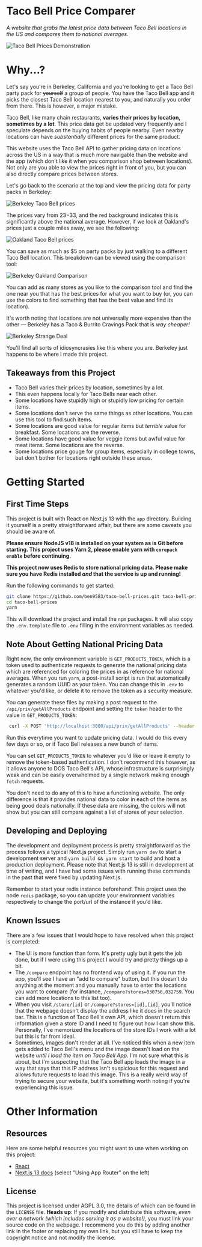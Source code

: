 # Taco Bell Price Comparer

*A website that grabs the latest price data between Taco Bell locations in the US and compares them to national averages.*

![Taco Bell Prices Demonstration](https://github.com/ben9583/taco-bell-prices/assets/16968917/a21f406e-bbac-4fae-9487-0058a1a64575)

# Why...?

Let's say you're in Berkeley, California and you're looking to get a Taco Bell party pack for ~~yourself~~ a group of people. You have the Taco Bell app and it picks the closest Taco Bell location nearest to you, and naturally you order from there. This is however, a major mistake.

Taco Bell, like many chain restaurants, **varies their prices by location, sometimes by a lot**. This price data get be updated very frequently and I speculate depends on the buying habits of people nearby. Even nearby locations can have *substantially* different prices for the same product.

This website uses the Taco Bell API to gather pricing data on locations across the US in a way that is much more navigable than the website and the app (which don't like it when you comparison shop between locations). Not only are you able to view the prices right in front of you, but you can also directly compare prices between stores.

Let's go back to the scenario at the top and view the pricing data for party packs in Berkeley:

![Berkeley Taco Bell prices](https://github.com/ben9583/taco-bell-prices/assets/16968917/41abbc57-57ba-4b46-903a-9366d340a90c)

The prices vary from $23-$33, and the red background indicates this is significantly above the national average. However, if we look at Oakland's prices just a couple miles away, we see the following:

![Oakland Taco Bell prices](https://github.com/ben9583/taco-bell-prices/assets/16968917/25bb42e3-01b6-431b-bcb3-08d1444adf20)

You can save as much as $5 on party packs by just walking to a different Taco Bell location. This breakdown can be viewed using the comparison tool:

![Berkeley Oakland Comparison](https://github.com/ben9583/taco-bell-prices/assets/16968917/2a86ec4e-81a1-4969-a67f-90861540a902)

You can add as many stores as you like to the comparison tool and find the one near you that has the best prices for what you want to buy (or, you can use the colors to find something that has the best value and find its location).

It's worth noting that locations are not universally more expensive than the other — Berkeley has a Taco & Burrito Cravings Pack that is *way cheaper!*

![Berkeley Strange Deal](https://github.com/ben9583/taco-bell-prices/assets/16968917/3fc272ef-fd37-4ed7-86b7-0cc16a15e4e8)

You'll find all sorts of idiosyncrasies like this where you are. Berkeley just happens to be where I made this project.

## Takeaways from this Project

- Taco Bell varies their prices by location, sometimes by a lot.
- This even happens locally for Taco Bells near each other.
- Some locations have stupidly high or stupidly low pricing for certain items.
- Some locations don't serve the same things as other locations. You can use this tool to find such items.
- Some locations are good value for regular items but *terrible* value for breakfast. Some locations are the reverse.
- Some locations have good value for veggie items but awful value for meat items. Some locations are the reverse.
- Some locations price gouge for group items, especially in college towns, but don't bother for locations right outside these areas.

# Getting Started

## First Time Steps

This project is built with React on Next.js 13 with the `app` directory. Building it yourself is a pretty straightforward affair, but there are some caveats you should be aware of.

**Please ensure NodeJS v18 is installed on your system as is Git before starting. This project uses Yarn 2, please enable yarn with `corepack enable` before continuing.**

**This project now uses Redis to store national pricing data. Please make sure you have Redis installed *and* that the service is up and running!**

Run the following commands to get started:

```sh
git clone https://github.com/ben9583/taco-bell-prices.git taco-bell-prices
cd taco-bell-prices
yarn
```

This will download the project and install the `npm` packages. It will also copy the `.env.template` file to `.env` filling in the environment variables as needed. 

## Note About Getting National Pricing Data

Right now, the only environment variable is `GET_PRODUCTS_TOKEN`, which is a token used to authenticate requests to generate the national pricing data which are referenced for coloring the prices in as reference for national averages. When you run `yarn`, a post-install script is run that automatically generates a random UUID as your token. You can change this in `.env` to whatever you'd like, or delete it to remove the token as a security measure.

You can generate these files by making a post request to the `/api/priv/getAllProducts` endpoint and setting the `token` header to the value in `GET_PRODUCTS_TOKEN`:

```sh
 curl -X POST 'http://localhost:3000/api/priv/getAllProducts' --header "token: [YOUR TOKEN HERE]"
```

Run this everytime you want to update pricing data. I would do this every few days or so, or if Taco Bell releases a new bunch of items.

You can set `GET_PRODUCTS_TOKEN` to whatever you'd like or leave it empty to remove the token-based authentication. I don't recommend this however, as it allows anyone to DOS Taco Bell's API, whose infrastructure is surprisingly weak and can be easily overwhelmed by a single network making enough `fetch` requests.

You don't need to do any of this to have a functioning website. The only difference is that it provides national data to color in each of the items as being good deals nationally. If these data are missing, the colors will not show but you can still compare against a list of stores of your selection.

## Developing and Deploying

The development and deployment process is pretty straightforward as the process follows a typical Next.js project. Simply run `yarn dev` to start a development server and `yarn build && yarn start` to build and host a production deployment. Please note that Next.js 13 is still in development at time of writing, and I have had some issues with running these commands in the past that were fixed by updating Next.js.

Remember to start your redis instance beforehand! This project uses the node `redis` package, so you can update your environment variables respectively to change the port/url of the instance if you'd like.

## Known Issues

There are a few issues that I would hope to have resolved when this project is completed:

- The UI is more function than form. It's pretty ugly but it gets the job done, but if I were using this project I would try and pretty things up a bit.
- The `/compare` endpoint has no frontend way of using it. If you run the app, you'll see I have an "add to compare" button, but this doesn't do anything at the moment and you manually have to enter the locations you want to compare (for instance, `/compare?stores=030756,032759`. You can add more locations to this list too).
- When you visit `/store/[id]` or `/compare?stores=[id],[id]`, you'll notice that the webpage doesn't display the address like it does in the search bar. This is a function of Taco Bell's own API, which doesn't return this information given a store ID and I need to figure out how I can show this. Personally, I've memorized the locations of the store IDs I work with a lot but this is far from ideal.
- Sometimes, images don't render at all. I've noticed this when a new item gets added to Taco Bell's menu and the image doesn't load on the website *until I load the item on Taco Bell App*. I'm not sure what this is about, but I'm suspecting that the Taco Bell app loads the image in a way that says that this IP address isn't suspicious for this request and allows future requests to load this image. This is a really weird way of trying to secure your website, but it's something worth noting if you're experiencing this issue.

# Other Information

## Resources

Here are some helpful resources you might want to use when working on this project:

- [React](https://reactjs.org/)
- [Next.js 13 docs](https://nextjs.org/docs) (select "Using App Router" on the left)

## License

This project is licensed under AGPL 3.0, the details of which can be found in the `LICENSE` file. **Heads up**: If you modify and distribute this software, *even over a network (which includes serving it as a website!)*, you must link your source code on the webpage. I recommend you do this by adding another link in the footer or replacing my own link, but you still have to keep the copyright notice and not modify the license.

